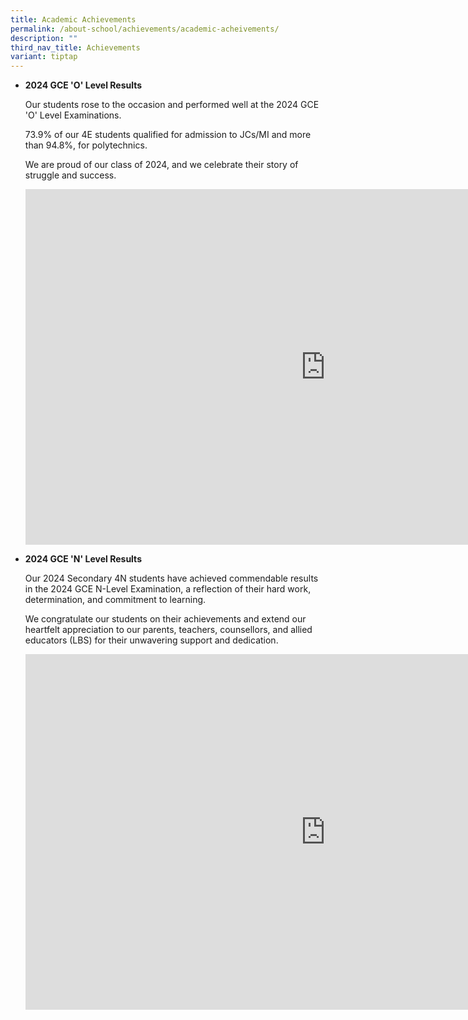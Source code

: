```yaml
---
title: Academic Achievements
permalink: /about-school/achievements/academic-acheivements/
description: ""
third_nav_title: Achievements
variant: tiptap
---
```

<ul>
<li>
<p><strong>2024 GCE 'O' Level Results</strong>
</p>
<p>Our students rose to the occasion and performed well at the 2024 GCE 'O'
Level Examinations.</p>
<p>73.9% of our 4E students qualified for admission to JCs/MI and more than
94.8%, for polytechnics.</p>
<p>We are proud of our class of 2024, and we celebrate their story of struggle
and success.</p>
<div class="iframe-wrapper">
<iframe height="569" width="960" allowfullscreen="true" frameborder="0" src="https://docs.google.com/presentation/d/e/2PACX-1vQzQc5xjUw7ElUKis9ZkwKvboBYfkPRuoTUCc5x1JLDUmQbCvxVHfcijH7a-OHhsA/pubembed?start=false&amp;loop=false&amp;delayms=3000"></iframe>
</div>
</li>
<li>
<p><strong>2024 GCE 'N' Level Results</strong>
</p>
<p>Our 2024 Secondary 4N students have achieved commendable results in the
2024 GCE N-Level Examination, a reflection of their hard work, determination,
and commitment to learning.</p>
<p>We congratulate our students on their achievements and extend our heartfelt
appreciation to our parents, teachers, counsellors, and allied educators
(LBS) for their unwavering support and dedication.</p>
<div class="iframe-wrapper">
<iframe height="569" width="960" allowfullscreen="true" frameborder="0" src="https://docs.google.com/presentation/d/e/2PACX-1vT92uM5jWbaLtcZjz6znvkeqg-NmLRR7Jv5u5-2lQVQRscL68QFNe8bb5iDE1_NrA/pubembed?start=false&amp;loop=false&amp;delayms=3000"></iframe>
</div>
</li>
</ul>
<p></p>